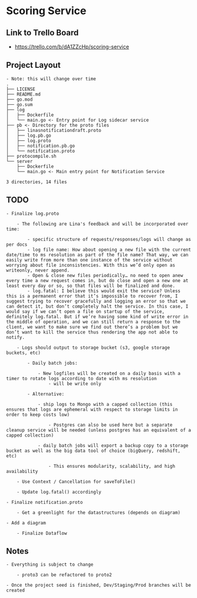 # Scoring Service

## Link to Trello Board

- <https://trello.com/b/dA1ZZcHp/scoring-service>

## Project Layout

    - Note: this will change over time
    .
    ├── LICENSE
    ├── README.md
    ├── go.mod
    ├── go.sum
    ├── log
    │   ├── Dockerfile
    │   └── main.go <- Entry point for Log sidecar service
    ├── pb <- Directory for the proto files
    │   ├── linasnotificationdraft.proto
    │   ├── log.pb.go
    │   ├── log.proto
    │   ├── notification.pb.go
    │   └── notification.proto
    ├── protocompile.sh
    └── server
        ├── Dockerfile
        └── main.go <- Main entry point for Notification Service

    3 directories, 14 files

## TODO

    - Finalize log.proto

        - The following are Lina's feedback and will be incorporated over time:

            - specific structure of requests/responses/logs will change as per docs
            - log file name: How about opening a new file with the current date/time to ms resolution as part of the file name? That way, we can easily write from more than one instance of the service without worrying about file inconsistencies. With this we’d only open as writeonly, never append.
            - Open & close new files periodically… no need to open anew every time a new request comes in, but do close and open a new one at least every day or so, so that files will be finalized and done.
            - log.fatal: I believe this would exit the service? Unless this is a permanent error that it’s impossible to recover from, I suggest trying to recover gracefully and logging an error so that we can detect it, but don’t completely halt the service. In this case, I would say if we can’t open a file on startup of the service, definitely log.fatal. But if we’re having some kind of write error in the middle of operation, and we can still return a response to the client, we want to make sure we find out there’s a problem but we don’t want to kill the service thus rendering the app not able to notify.

        - Logs should output to storage bucket (s3, google storage buckets, etc)

            - Daily batch jobs:
                
                - New logfiles will be created on a daily basis with a timer to rotate logs according to date with ms resolution
                    - will be write only

            - Alternative:

                - ship logs to Mongo with a capped collection (this ensures that logs are ephemeral with respect to storage limits in order to keep costs low)
                
                    - Postgres can also be used here but a separate cleanup service will be needed (unless postgres has an equivalent of a capped collection)

                - daily batch jobs will export a backup copy to a storage bucket as well as the big data tool of choice (bigQuery, redshift, etc)
                
                    - This ensures modularity, scalability, and high availability

        - Use Context / Cancellation for saveToFile()

        - Update log.fatal() accordingly
    
    - Finalize notification.proto
        
        - Get a greenlight for the datastructures (depends on diagram)

    - Add a diagram
        
        - Finalize Dataflow

## Notes

    - Everything is subject to change
        
        - proto3 can be refactored to proto2

    - Once the project seed is finished, Dev/Staging/Prod branches will be created
